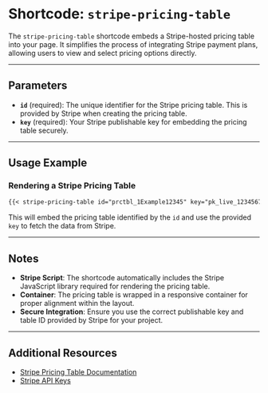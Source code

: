 # Shortcode: `stripe-pricing-table`

The `stripe-pricing-table` shortcode embeds a Stripe-hosted pricing table into your page. It simplifies the process of integrating Stripe payment plans, allowing users to view and select pricing options directly.

---

## Parameters

- **`id`** (required): The unique identifier for the Stripe pricing table. This is provided by Stripe when creating the pricing table.
- **`key`** (required): Your Stripe publishable key for embedding the pricing table securely.

---

## Usage Example

### Rendering a Stripe Pricing Table

```markdown
{{< stripe-pricing-table id="prctbl_1Example12345" key="pk_live_1234567890abcdef" >}}
```

This will embed the pricing table identified by the `id` and use the provided `key` to fetch the data from Stripe.

---

## Notes

- **Stripe Script**: The shortcode automatically includes the Stripe JavaScript library required for rendering the pricing table.
- **Container**: The pricing table is wrapped in a responsive container for proper alignment within the layout.
- **Secure Integration**: Ensure you use the correct publishable key and table ID provided by Stripe for your project.

---

## Additional Resources

- [Stripe Pricing Table Documentation](https://stripe.com/docs/payments/checkout/pricing-table)
- [Stripe API Keys](https://stripe.com/docs/keys)
